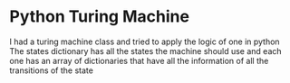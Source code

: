 # Python Turing Machine

I had a turing machine class and tried to apply the logic of one in python
The states dictionary has all the states the machine should use and each one has an array of dictionaries that have all the information of all the transitions of the state
